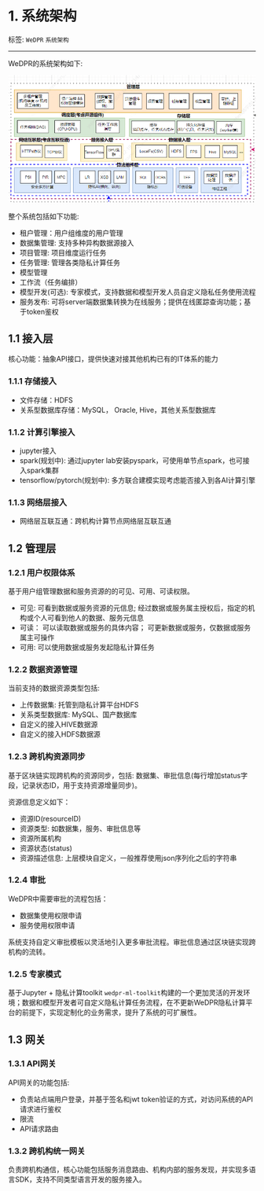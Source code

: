 # 1. 系统架构

标签: ``WeDPR`` ``系统架构``

----

WeDPR的系统架构如下:

![](../../images/design/wedpr_arch.png)

整个系统包括如下功能:
- 租户管理：用户组维度的用户管理 
- 数据集管理: 支持多种异构数据源接入
- 项目管理: 项目维度运行任务
- 任务管理: 管理各类隐私计算任务
- 模型管理
- 工作流（任务编排）
- 模型开发(可选): 专家模式，支持数据和模型开发人员自定义隐私任务使用流程
- 服务发布:  可将server端数据集转换为在线服务；提供在线匿踪查询功能；基于token鉴权


## 1.1 接入层

核心功能：抽象API接口，提供快速对接其他机构已有的IT体系的能力

### 1.1.1 存储接入

- 文件存储：HDFS
- 关系型数据库存储：MySQL， Oracle, Hive，其他关系型数据库

### 1.1.2 计算引擎接入

- jupyter接入
- spark(规划中): 通过jupyter lab安装pyspark，可使用单节点spark，也可接入spark集群
- tensorflow/pytorch(规划中):  多方联合建模实现考虑能否接入到各AI计算引擎


### 1.1.3 网络层接入

- 网络层互联互通：跨机构计算节点网络层互联互通

## 1.2 管理层

### 1.2.1 用户权限体系

基于用户组管理数据和服务资源的的可见、可用、可读权限。

- 可见:  可看到数据或服务资源的元信息; 经过数据或服务属主授权后，指定的机构或个人可看到他人的数据、服务元信息
- 可读： 可以读取数据或服务的具体内容； 可更新数据或服务，仅数据或服务属主可操作
- 可用: 可以使用数据或服务发起隐私计算任务

### 1.2.2 数据资源管理

当前支持的数据资源类型包括:
- 上传数据集: 托管到隐私计算平台HDFS
- 关系类型数据库: MySQL、国产数据库
- 自定义的接入HIVE数据源
- 自定义的接入HDFS数据源

### 1.2.3 跨机构资源同步

基于区块链实现跨机构的资源同步，包括: 数据集、审批信息(每行增加status字段，记录状态ID，用于支持资源增量同步)。

资源信息定义如下： 
- 资源ID(resourceID)
- 资源类型: 如数据集，服务、审批信息等
- 资源所属机构
- 资源状态(status)
- 资源描述信息: 上层模块自定义，一般推荐使用json序列化之后的字符串

### 1.2.4 审批

WeDPR中需要审批的流程包括：
- 数据集使用权限申请
- 服务使用权限申请

系统支持自定义审批模板以灵活地引入更多审批流程。审批信息通过区块链实现跨机构的流转。

### 1.2.5 专家模式

基于Jupyter + 隐私计算toolkit `wedpr-ml-toolkit`构建的一个更加灵活的开发环境；数据和模型开发者可自定义隐私计算任务流程，在不更新WeDPR隐私计算平台的前提下，实现定制化的业务需求，提升了系统的可扩展性。

## 1.3 网关

### 1.3.1 API网关

API网关的功能包括:
- 负责站点端用户登录，并基于签名和jwt token验证的方式，对访问系统的API请求进行鉴权
- 限流
- API请求路由

### 1.3.2 跨机构统一网关

负责跨机构通信，核心功能包括服务消息路由、机构内部的服务发现，并实现多语言SDK，支持不同类型语言开发的服务接入。
